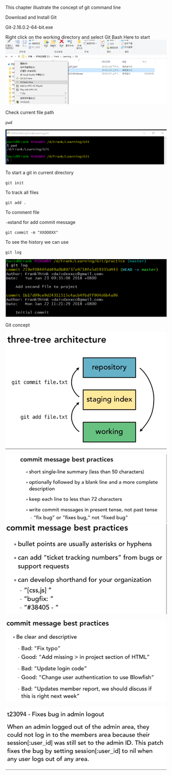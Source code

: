 This chapter illustrate the concept of git command line

Download and Install Git

Git-2.16.0.2-64-bit.exe

Right click on the working directory and select Git Bash Here to start![](/assets/OpenGitBash)



Check current file path

`pwd`

![](/assets/import6.png)

To start a git in current directory

`git init`

To track all files

`git add .`

To comment file

`-m`stand for add commit message

`git commit -m "XXOOOXX"`

To see the history we can use

`git log`

![](/assets/gitLog.png)



Git concept

![](/assets/import3.png)

![](/assets/import.png)![](/assets/import2.png)

![](/assets/import4.png)

![](/assets/import5.png)


